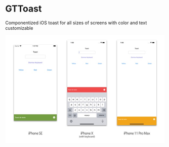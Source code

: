 # GTToast

Componentized iOS toast for all sizes of screens with color and text customizable

![Image Toast](Images/GTToastImage.jpg)

